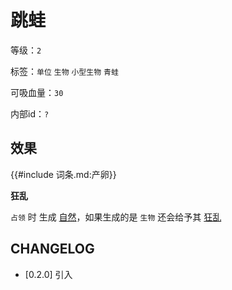 # 跳蛙

等级：`2`

标签：`单位` `生物` `小型生物` `青蛙`

可吸血量：`30`

内部id：`?`

## 效果

{{#include 词条.md:产卵}}

**狂乱**

`占领` 时 生成 [自然](../卡牌组/自然.md)，如果生成的是 `生物` 还会给予其 [狂乱]()

## CHANGELOG

- [0.2.0] 引入
